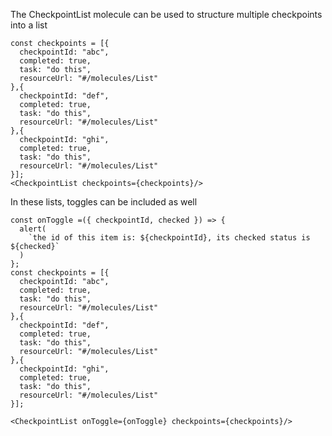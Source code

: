 The CheckpointList molecule can be used to structure multiple checkpoints into a list

```react
const checkpoints = [{
  checkpointId: "abc",
  completed: true,
  task: "do this",
  resourceUrl: "#/molecules/List"
},{
  checkpointId: "def",
  completed: true,
  task: "do this",
  resourceUrl: "#/molecules/List"
},{
  checkpointId: "ghi",
  completed: true,
  task: "do this",
  resourceUrl: "#/molecules/List"
}];
<CheckpointList checkpoints={checkpoints}/>
```

In these lists, toggles can be included as well

```react
const onToggle =({ checkpointId, checked }) => {
  alert(
    `the id of this item is: ${checkpointId}, its checked status is ${checked}`
  )
};
const checkpoints = [{
  checkpointId: "abc",
  completed: true,
  task: "do this",
  resourceUrl: "#/molecules/List"
},{
  checkpointId: "def",
  completed: true,
  task: "do this",
  resourceUrl: "#/molecules/List"
},{
  checkpointId: "ghi",
  completed: true,
  task: "do this",
  resourceUrl: "#/molecules/List"
}];

<CheckpointList onToggle={onToggle} checkpoints={checkpoints}/>
```

